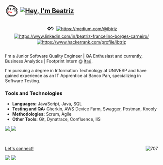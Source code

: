 ## <p align="left"><img align="center" alt="Bea-GifNome" height="45" src="img/gifs/boo.gif">    <a href="https://git.io/typing-svg"><img align="center" src="https://readme-typing-svg.demolab.com?font=Fira+Code&size=33&pause=1000&color=8B0215&vCenter=true&random=false&width=336&height=30&lines=%F0%9D%91%AF%F0%9D%92%86%F0%9D%92%9A%2C+%F0%9D%91%B0'%F0%9D%92%8E+%F0%9D%91%A9%F0%9D%92%86%F0%9D%92%82%F0%9D%92%95%F0%9D%92%93%F0%9D%92%8A%F0%9D%92%9B" alt="Hey, I'm Beatriz" /></a></p>
<div style="display: inline_block" align="center">
<a href="https://app.daily.dev/ibtriz" target="_blank"><img align="center" src="img/icons/dailydevicon.png" alt="ibtriz" height="30" width="30" /></a>
<a href="https://medium.com/@ibtriz" target="_blank"><img align="center" src="https://raw.githubusercontent.com/rahuldkjain/github-profile-readme-generator/master/src/images/icons/Social/medium.svg" alt="https://medium.com/@ibtriz" height="30" width="40" /></a>
<a href="https://www.linkedin.com/in/beatriz-francelino-borges-carneiro/" target="_blank"><img align="center" src="https://raw.githubusercontent.com/rahuldkjain/github-profile-readme-generator/master/src/images/icons/Social/linked-in-alt.svg" alt="https://www.linkedin.com/in/beatriz-francelino-borges-carneiro/" height="28" width="40" /></a>
<a href="https://www.hackerrank.com/profile/ibtriz" target="_blank"><img align="center" src="https://raw.githubusercontent.com/rahuldkjain/github-profile-readme-generator/master/src/images/icons/Social/hackerrank.svg" alt="https://www.hackerrank.com/profile/ibtriz" height="30" width="40" /></a>
</div>

##

<p align="left">I'm a Junior Software Quality Engineer | QA Enthusiast and currently, Business Analytics | Footprint Intern @ <a href="https://www.linkedin.com/company/itauusa/about/" target="_blank">Itaú</a>.</p>
<p align="left"> I'm pursuing a degree in Information Technology at UNIVESP and have gained experience as an IT Apprentice at Banco Pan, specializing in Software Testing. </p>

### Tools and Technologies

- **Languages:** JavaScript, Java, SQL
- **Testing and QA:** Gherkin, AWS Device Farm, Swagger, Postman, Knooly
- **Methodologies:** Scrum, Agile
- **Other Tools:** Git, Dynatrace, Confluence, IIS

<!-- <p align="left">I conducted functional, exploratory, and regression testing on both web platforms and mobile applications, specifically concentrating on the investment product. This involved using AWS Device Farm services and conducting API testing with tools like Postman and Swagger. Additionally, I contributed to mapping scenarios and test cases using Gherkin and BDD.
</p>
-->

  <div>
  <a href="https://github.com/ibtriz">
  <img height="180em" src="https://github-readme-stats.vercel.app/api/top-langs/?username=ibtriz&layout=compact&langs_count=7&theme=rose_pine"/>
  <img height="180em" src="https://github-readme-stats.vercel.app/api?username=ibtriz&show_icons=true&theme=rose_pine&include_all_commits=true&count_private=true"/>
</div>
<br>
<div style="display: inline_block" align="center">
<img align="right" height="179" alt="707" src="https://64.media.tumblr.com/161fe8b55c60bc79dd05d7f9be27ee2b/95757ed8e45eba00-03/s640x960/efd98e66df051028b2cb729ffe4f64982c75fb7b.gifv">

 </div>
  
  ##
<p align="left"> Let's connect!</p>
 
 <div align="left">
  <a href="mailto:beatriz.fbcarneiro@gmail.com"><img height="30" src="https://img.shields.io/badge/Gmail-8B0215?style=for-the-badge&logo=Gmail&logoColor=FFFFFF" target="_blank"></a>
  <a href="https://www.linkedin.com/in/beatriz-francelino-borges-carneiro/" target="_blank"> <img height="30" src="https://img.shields.io/badge/-Linkedin-8B0215?style=for-the-badge&logo=Linkedin&logoColor=FFFFFF&link=https://www.linkedin.com/in/beatriz-francelino-borges-carneiro/" target="_blank"></a> 
</div>

